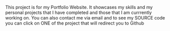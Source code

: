This project is for my Portfolio Website. It showcases my skills and my personal projects that I have completed and those that I am currrently working on. You can also contact me via email and to see my SOURCE code you can click on ONE of the project that will redirect you to Github
